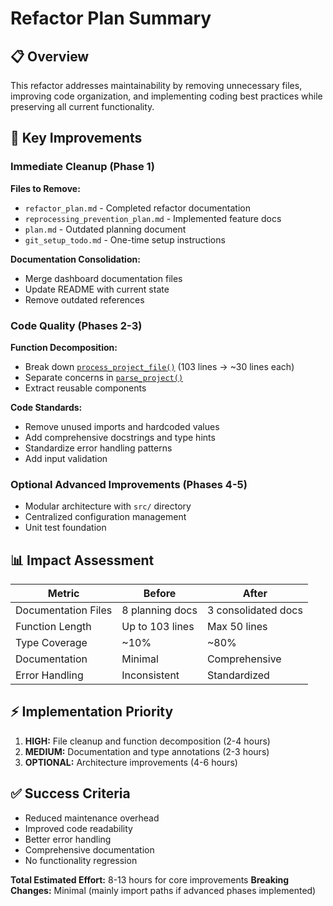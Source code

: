 # Refactor Plan Summary

## 📋 Overview
This refactor addresses maintainability by removing unnecessary files, improving code organization, and implementing coding best practices while preserving all current functionality.

## 🎯 Key Improvements

### Immediate Cleanup (Phase 1)
**Files to Remove:**
- `refactor_plan.md` - Completed refactor documentation
- `reprocessing_prevention_plan.md` - Implemented feature docs  
- `plan.md` - Outdated planning document
- `git_setup_todo.md` - One-time setup instructions

**Documentation Consolidation:**
- Merge dashboard documentation files
- Update README with current state
- Remove outdated references

### Code Quality (Phases 2-3)
**Function Decomposition:**
- Break down [`process_project_file()`](evaluate_projects.py:245) (103 lines → ~30 lines each)
- Separate concerns in [`parse_project()`](parse_html.py:129)
- Extract reusable components

**Code Standards:**
- Remove unused imports and hardcoded values
- Add comprehensive docstrings and type hints
- Standardize error handling patterns
- Add input validation

### Optional Advanced Improvements (Phases 4-5)
- Modular architecture with `src/` directory
- Centralized configuration management  
- Unit test foundation

## 📊 Impact Assessment

| Metric | Before | After |
|--------|--------|-------|
| Documentation Files | 8 planning docs | 3 consolidated docs |
| Function Length | Up to 103 lines | Max 50 lines |
| Type Coverage | ~10% | ~80% |
| Documentation | Minimal | Comprehensive |
| Error Handling | Inconsistent | Standardized |

## ⚡ Implementation Priority

1. **HIGH:** File cleanup and function decomposition (2-4 hours)
2. **MEDIUM:** Documentation and type annotations (2-3 hours)  
3. **OPTIONAL:** Architecture improvements (4-6 hours)

## ✅ Success Criteria
- Reduced maintenance overhead
- Improved code readability
- Better error handling
- Comprehensive documentation
- No functionality regression

**Total Estimated Effort:** 8-13 hours for core improvements
**Breaking Changes:** Minimal (mainly import paths if advanced phases implemented)